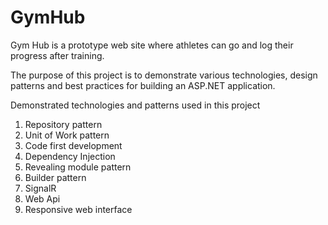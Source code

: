 # GymHub
Gym Hub is a prototype web site where athletes can go and log their progress after training.

The purpose of this project is to demonstrate various technologies, design patterns and best practices 
for building an ASP.NET application.

Demonstrated technologies and patterns used in this project<br/>
1) Repository pattern<br/>
2) Unit of Work pattern<br/>
3) Code first development<br/>
4) Dependency Injection<br/>
5) Revealing module pattern<br/>
6) Builder pattern<br/>
7) SignalR<br/>
8) Web Api<br/>
9) Responsive web interface<br/>
